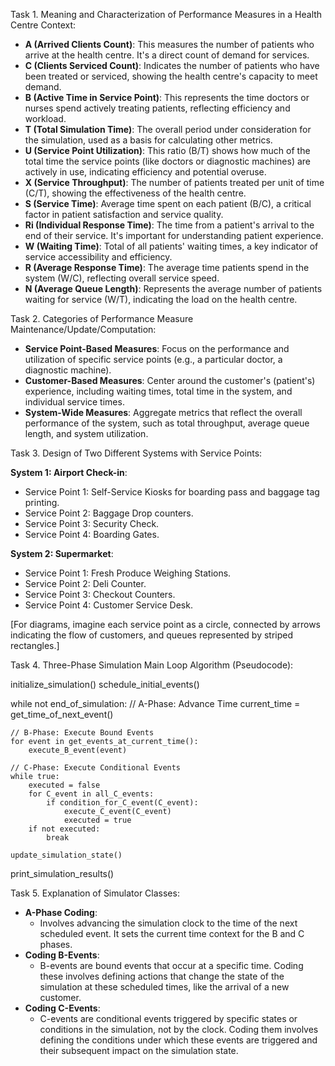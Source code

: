 Task 1. Meaning and Characterization of Performance Measures in a Health Centre Context:

- **A (Arrived Clients Count)**: This measures the number of patients who arrive at the health centre. It's a direct count of demand for services.
- **C (Clients Serviced Count)**: Indicates the number of patients who have been treated or serviced, showing the health centre's capacity to meet demand.
- **B (Active Time in Service Point)**: This represents the time doctors or nurses spend actively treating patients, reflecting efficiency and workload.
- **T (Total Simulation Time)**: The overall period under consideration for the simulation, used as a basis for calculating other metrics.
- **U (Service Point Utilization)**: This ratio (B/T) shows how much of the total time the service points (like doctors or diagnostic machines) are actively in use, indicating efficiency and potential overuse.
- **X (Service Throughput)**: The number of patients treated per unit of time (C/T), showing the effectiveness of the health centre.
- **S (Service Time)**: Average time spent on each patient (B/C), a critical factor in patient satisfaction and service quality.
- **Ri (Individual Response Time)**: The time from a patient's arrival to the end of their service. It's important for understanding patient experience.
- **W (Waiting Time)**: Total of all patients' waiting times, a key indicator of service accessibility and efficiency.
- **R (Average Response Time)**: The average time patients spend in the system (W/C), reflecting overall service speed.
- **N (Average Queue Length)**: Represents the average number of patients waiting for service (W/T), indicating the load on the health centre.

Task 2. Categories of Performance Measure Maintenance/Update/Computation:

- **Service Point-Based Measures**: Focus on the performance and utilization of specific service points (e.g., a particular doctor, a diagnostic machine).
- **Customer-Based Measures**: Center around the customer's (patient's) experience, including waiting times, total time in the system, and individual service times.
- **System-Wide Measures**: Aggregate metrics that reflect the overall performance of the system, such as total throughput, average queue length, and system utilization.

Task 3. Design of Two Different Systems with Service Points:

**System 1: Airport Check-in**:
- Service Point 1: Self-Service Kiosks for boarding pass and baggage tag printing.
- Service Point 2: Baggage Drop counters.
- Service Point 3: Security Check.
- Service Point 4: Boarding Gates.

**System 2: Supermarket**:
- Service Point 1: Fresh Produce Weighing Stations.
- Service Point 2: Deli Counter.
- Service Point 3: Checkout Counters.
- Service Point 4: Customer Service Desk.

[For diagrams, imagine each service point as a circle, connected by arrows indicating the flow of customers, and queues represented by striped rectangles.]

Task 4. Three-Phase Simulation Main Loop Algorithm (Pseudocode):

initialize_simulation()
schedule_initial_events()

while not end_of_simulation:
    // A-Phase: Advance Time
    current_time = get_time_of_next_event()

    // B-Phase: Execute Bound Events
    for event in get_events_at_current_time():
        execute_B_event(event)

    // C-Phase: Execute Conditional Events
    while true:
        executed = false
        for C_event in all_C_events:
            if condition_for_C_event(C_event):
                execute_C_event(C_event)
                executed = true
        if not executed:
            break

    update_simulation_state()

print_simulation_results()


Task 5. Explanation of Simulator Classes:

- **A-Phase Coding**:
    - Involves advancing the simulation clock to the time of the next scheduled event. It sets the current time context for the B and C phases.
- **Coding B-Events**:
    - B-events are bound events that occur at a specific time. Coding these involves defining actions that change the state of the simulation at these scheduled times, like the arrival of a new customer.
- **Coding C-Events**:
    - C-events are conditional events triggered by specific states or conditions in the simulation, not by the clock. Coding them involves defining the conditions under which these events are triggered and their subsequent impact on the simulation state.
